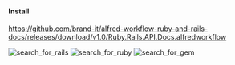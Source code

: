 #### Install


https://github.com/brand-it/alfred-workflow-ruby-and-rails-docs/releases/download/v1.0/Ruby.Rails.API.Docs.alfredworkflow

![search_for_rails](https://user-images.githubusercontent.com/13140/161662782-09db4452-ae1a-4eeb-93d1-246fd1fdd51d.gif)
![search_for_ruby](https://user-images.githubusercontent.com/13140/161662787-392dc02d-139e-4225-ad01-1aff8217bc61.gif)
![search_for_gem](https://user-images.githubusercontent.com/13140/161662790-3fccb4f1-d419-4bca-867e-ff5d55d0195b.gif)


